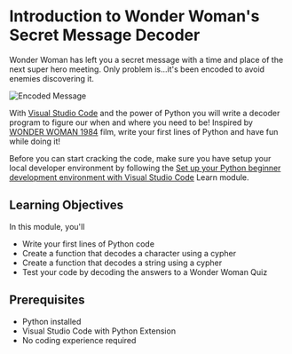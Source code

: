 # Introduction to Wonder Woman's Secret Message Decoder

Wonder Woman has left you a secret message with a time and place of the next super hero meeting. Only problem is...it's been encoded to avoid enemies discovering it.

![Encoded Message]()

With [Visual Studio Code](https://code.visualstudio.com/learn/) and the power of Python you will write a decoder program to figure our when and where you need to be! Inspired by [WONDER WOMAN 1984](https://www.wonderwomanfilm.com/) film, write your first lines of Python and have fun while doing it!

Before you can start cracking the code, make sure you have setup your local developer environment by following the [Set up your Python beginner development environment with Visual Studio Code](https://docs.microsoft.com/en-us/learn/modules/python-install-vscode/) Learn module.

## Learning Objectives

In this module, you'll
- Write your first lines of Python code
- Create a function that decodes a character using a cypher
- Create a function that decodes a string using a cypher
- Test your code by decoding the answers to a Wonder Woman Quiz

## Prerequisites

- Python installed
- Visual Studio Code with Python Extension
- No coding experience required